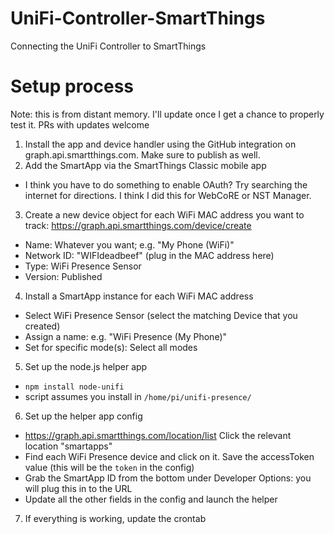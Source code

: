 # UniFi-Controller-SmartThings
Connecting the UniFi Controller to SmartThings


# Setup process
Note: this is from distant memory. I'll update once I get a chance to properly test it. PRs with updates welcome

1. Install the app and device handler using the GitHub integration on graph.api.smartthings.com. Make sure to publish as well.
2. Add the SmartApp via the SmartThings Classic mobile app
  * I think you have to do something to enable OAuth? Try searching the internet for directions. I think I did this for WebCoRE or NST Manager.
3. Create a new device object for each WiFi MAC address you want to track: https://graph.api.smartthings.com/device/create
  * Name: Whatever you want; e.g. "My Phone (WiFi)"
  * Network ID: "WIFIdeadbeef" (plug in the MAC address here)
  * Type: WiFi Presence Sensor
  * Version: Published
4. Install a SmartApp instance for each WiFi MAC address
  * Select WiFi Presence Sensor (select the matching Device that you created)
  * Assign a name: e.g. "WiFi Presence (My Phone)"
  * Set for specific mode(s): Select all modes
5. Set up the node.js helper app
  * `npm install node-unifi`
  * script assumes you install in `/home/pi/unifi-presence/`
6. Set up the helper app config
  * https://graph.api.smartthings.com/location/list Click the relevant location "smartapps"
  * Find each WiFi Presence device and click on it. Save the accessToken value (this will be the `token` in the config)
  * Grab the SmartApp ID from the bottom under Developer Options: you will plug this in to the URL
  * Update all the other fields in the config and launch the helper
7. If everything is working, update the crontab
